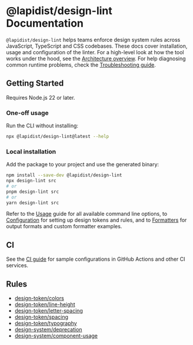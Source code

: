 # @lapidist/design-lint Documentation

`@lapidist/design-lint` helps teams enforce design system rules across JavaScript,
TypeScript and CSS codebases. These docs cover installation, usage and
configuration of the linter. For a high-level look at how the tool works under
the hood, see the [Architecture overview](architecture.md). For help diagnosing
common runtime problems, check the [Troubleshooting guide](troubleshooting.md).

## Getting Started

Requires Node.js 22 or later.

### One-off usage

Run the CLI without installing:

```bash
npx @lapidist/design-lint@latest --help
```

### Local installation

Add the package to your project and use the generated binary:

```bash
npm install --save-dev @lapidist/design-lint
npx design-lint src
# or
pnpm design-lint src
# or
yarn design-lint src
```

Refer to the [Usage](usage.md) guide for all available command line options,
to [Configuration](configuration.md) for setting up design tokens and rules, and
to [Formatters](formatters.md) for output formats and custom formatter
examples.

## CI

See the [CI guide](ci.md) for sample configurations in GitHub Actions and other CI services.

## Rules

 - [design-token/colors](rules/design-token/colors.md)
 - [design-token/line-height](rules/design-token/line-height.md)
 - [design-token/letter-spacing](rules/design-token/letter-spacing.md)
 - [design-token/spacing](rules/design-token/spacing.md)
 - [design-token/typography](rules/design-token/typography.md)
 - [design-system/deprecation](rules/design-system/deprecation.md)
 - [design-system/component-usage](rules/design-system/component-usage.md)
